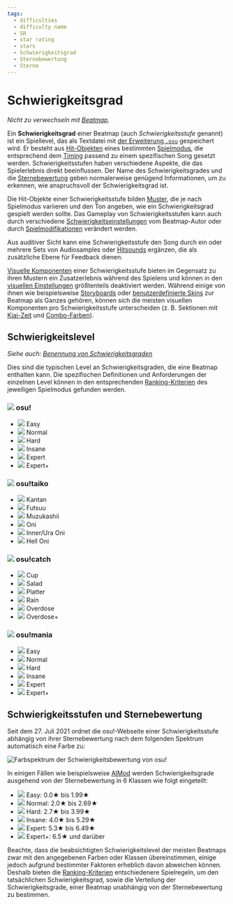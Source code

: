 ```yaml
---
tags:
  - difficulties
  - difficulty name
  - SR
  - star rating
  - stars
  - Schwierigkeitsgrad
  - Sternebewertung
  - Sterne
---
```


# Schwierigkeitsgrad

*Nicht zu verwechseln mit [Beatmap](/wiki/Beatmap).*

Ein **Schwierigkeitsgrad** einer Beatmap (auch *Schwierigkeitsstufe* genannt) ist ein Spiellevel, das als Textdatei mit [der Erweiterung `.osu`](/wiki/Client/File_formats/osu_(file_format)) gespeichert wird. Er besteht aus [Hit-Objekten](/wiki/Gameplay/Hit_object) eines bestimmten [Spielmodus](/wiki/Game_mode), die entsprechend dem [Timing](/wiki/Client/Beatmap_editor/Timing) passend zu einem spezifischen Song gesetzt werden. Schwierigkeitsstufen haben verschiedene Aspekte, die das Spielerlebnis direkt beeinflussen. Der Name des Schwierigkeitsgrades und die [Sternebewertung](/wiki/Beatmap/Star_rating) geben normalerweise genügend Informationen, um zu erkennen, wie anspruchsvoll der Schwierigkeitsgrad ist.

Die Hit-Objekte einer Schwierigkeitsstufe bilden [Muster](/wiki/Beatmap/Pattern), die je nach Spielmodus variieren und den Ton angeben, wie ein Schwierigkeitsgrad gespielt werden sollte. Das Gameplay von Schwierigkeitsstufen kann auch durch verschiedene [Schwierigkeitseinstellungen](/wiki/Client/Beatmap_editor/Song_setup#difficulty) vom Beatmap-Autor oder durch [Spielmodifikationen](/wiki/Gameplay/Game_modifier) verändert werden.

Aus auditiver Sicht kann eine Schwierigkeitsstufe den Song durch ein oder mehrere Sets von Audiosamples oder [Hitsounds](/wiki/Beatmapping/Hitsound) ergänzen, die als zusätzliche Ebene für Feedback dienen.

[Visuelle Komponenten](/wiki/Beatmap) einer Schwierigkeitsstufe bieten im Gegensatz zu ihren Mustern ein Zusatzerlebnis während des Spielens und können in den [visuellen Einstellungen](/wiki/Client/Interface/Visual_settings) größtenteils deaktiviert werden. Während einige von ihnen wie beispielsweise [Storyboards](/wiki/Storyboard) oder [benutzerdefinierte Skins](/wiki/Skinning) zur Beatmap als Ganzes gehören, können sich die meisten visuellen Komponenten pro Schwierigkeitsstufe unterscheiden (z. B. Sektionen mit [Kiai-Zeit](/wiki/Gameplay/Kiai_time) und [Combo-Farben](/wiki/Beatmapping/Combo_colour)).

## Schwierigkeitslevel

*Siehe auch: [Benennung von Schwierigkeitsgraden](/wiki/Ranking_criteria/Difficulty_naming)*

Dies sind die typischen Level an Schwierigkeitsgraden, die eine Beatmap enthalten kann. Die spezifischen Definitionen und Anforderungen der einzelnen Level können in den entsprechenden [Ranking-Kriterien](/wiki/Ranking_criteria) des jeweiligen Spielmodus gefunden werden.

### ![](/wiki/shared/mode/osu.png) osu!

- ![](/wiki/shared/diff/easy-o.png?20211215) Easy
- ![](/wiki/shared/diff/normal-o.png?20211215) Normal
- ![](/wiki/shared/diff/hard-o.png?20211215) Hard
- ![](/wiki/shared/diff/insane-o.png?20211215) Insane
- ![](/wiki/shared/diff/expert-o.png?20211215) Expert
- ![](/wiki/shared/diff/expertplus-o.png?20211215) Expert+

### ![](/wiki/shared/mode/taiko.png) osu!taiko

- ![](/wiki/shared/diff/easy-t.png?20211215) Kantan
- ![](/wiki/shared/diff/normal-t.png?20211215) Futsuu
- ![](/wiki/shared/diff/hard-t.png?20211215) Muzukashii
- ![](/wiki/shared/diff/insane-t.png?20211215) Oni
- ![](/wiki/shared/diff/expert-t.png?20211215) Inner/Ura Oni
- ![](/wiki/shared/diff/expertplus-t.png?20211215) Hell Oni

### ![](/wiki/shared/mode/catch.png) osu!catch

- ![](/wiki/shared/diff/easy-c.png?20211215) Cup
- ![](/wiki/shared/diff/normal-c.png?20211215) Salad
- ![](/wiki/shared/diff/hard-c.png?20211215) Platter
- ![](/wiki/shared/diff/insane-c.png?20211215) Rain
- ![](/wiki/shared/diff/expert-c.png?20211215) Overdose
- ![](/wiki/shared/diff/expertplus-c.png?20211215) Overdose+

### ![](/wiki/shared/mode/mania.png) osu!mania

- ![](/wiki/shared/diff/easy-m.png?20211215) Easy
- ![](/wiki/shared/diff/normal-m.png?20211215) Normal
- ![](/wiki/shared/diff/hard-m.png?20211215) Hard
- ![](/wiki/shared/diff/insane-m.png?20211215) Insane
- ![](/wiki/shared/diff/expert-m.png?20211215) Expert
- ![](/wiki/shared/diff/expertplus-m.png?20211215) Expert+

## Schwierigkeitsstufen und Sternebewertung

Seit dem 27. Juli 2021 ordnet die osu!-Webseite einer Schwierigkeitsstufe abhängig von ihrer Sternebewertung nach dem folgenden Spektrum automatisch eine Farbe zu:

![Farbspektrum der Schwierigkeitsbewertung von osu!](/wiki/shared/star-rating/spectrum.png)

In einigen Fällen wie beispielsweise [AIMod](/wiki/Client/Beatmap_editor/AiMod) werden Schwierigkeitsgrade ausgehend von der Sternebewertung in 6 Klassen wie folgt eingeteilt:

- ![](/wiki/shared/diff/easy-o.png?20211215) Easy: 0.0★ bis 1.99★
- ![](/wiki/shared/diff/normal-o.png?20211215) Normal: 2.0★ bis 2.69★
- ![](/wiki/shared/diff/hard-o.png?20211215) Hard: 2.7★ bis 3.99★
- ![](/wiki/shared/diff/insane-o.png?20211215) Insane: 4.0★ bis 5.29★
- ![](/wiki/shared/diff/expert-o.png?20211215) Expert: 5.3★ bis 6.49★
- ![](/wiki/shared/diff/expertplus-o.png?20211215) Expert+: 6.5★ und darüber

Beachte, dass die beabsichtigten Schwierigkeitslevel der meisten Beatmaps zwar mit den angegebenen Farben oder Klassen übereinstimmen, einige jedoch aufgrund bestimmter Faktoren erheblich davon abweichen können. Deshalb bieten die [Ranking-Kriterien](/wiki/Ranking_criteria) entschiedenere Spielregeln, um den tatsächlichen Schwierigkeitsgrad, sowie die Verteilung der Schwierigkeitsgrade, einer Beatmap unabhängig von der Sternebewertung zu bestimmen.
